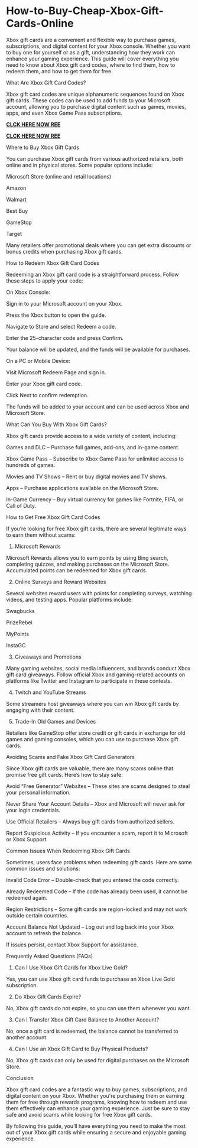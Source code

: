 # How-to-Buy-Cheap-Xbox-Gift-Cards-Online
Xbox gift cards are a convenient and flexible way to purchase games, subscriptions, and digital content for your Xbox console. Whether you want to buy one for yourself or as a gift, understanding how they work can enhance your gaming experience. This guide will cover everything you need to know about Xbox gift card codes, where to find them, how to redeem them, and how to get them for free.

What Are Xbox Gift Card Codes?

Xbox gift card codes are unique alphanumeric sequences found on Xbox gift cards. These codes can be used to add funds to your Microsoft account, allowing you to purchase digital content such as games, movies, apps, and even Xbox Game Pass subscriptions.

**[CLCK HERE NOW REE](https://tinyurl.com/xboxgiftcard2025)**

**[CLCK HERE NOW REE](https://tinyurl.com/xboxgiftcard2025)**

Where to Buy Xbox Gift Cards

You can purchase Xbox gift cards from various authorized retailers, both online and in physical stores. Some popular options include:

Microsoft Store (online and retail locations)

Amazon

Walmart

Best Buy

GameStop

Target

Many retailers offer promotional deals where you can get extra discounts or bonus credits when purchasing Xbox gift cards.

How to Redeem Xbox Gift Card Codes

Redeeming an Xbox gift card code is a straightforward process. Follow these steps to apply your code:

On Xbox Console:

Sign in to your Microsoft account on your Xbox.

Press the Xbox button to open the guide.

Navigate to Store and select Redeem a code.

Enter the 25-character code and press Confirm.

Your balance will be updated, and the funds will be available for purchases.

On a PC or Mobile Device:

Visit Microsoft Redeem Page and sign in.

Enter your Xbox gift card code.

Click Next to confirm redemption.

The funds will be added to your account and can be used across Xbox and Microsoft Store.

What Can You Buy With Xbox Gift Cards?

Xbox gift cards provide access to a wide variety of content, including:

Games and DLC – Purchase full games, add-ons, and in-game content.

Xbox Game Pass – Subscribe to Xbox Game Pass for unlimited access to hundreds of games.

Movies and TV Shows – Rent or buy digital movies and TV shows.

Apps – Purchase applications available on the Microsoft Store.

In-Game Currency – Buy virtual currency for games like Fortnite, FIFA, or Call of Duty.

How to Get Free Xbox Gift Card Codes

If you’re looking for free Xbox gift cards, there are several legitimate ways to earn them without scams:

1. Microsoft Rewards

Microsoft Rewards allows you to earn points by using Bing search, completing quizzes, and making purchases on the Microsoft Store. Accumulated points can be redeemed for Xbox gift cards.

2. Online Surveys and Reward Websites

Several websites reward users with points for completing surveys, watching videos, and testing apps. Popular platforms include:

Swagbucks

PrizeRebel

MyPoints

InstaGC

3. Giveaways and Promotions

Many gaming websites, social media influencers, and brands conduct Xbox gift card giveaways. Follow official Xbox and gaming-related accounts on platforms like Twitter and Instagram to participate in these contests.

4. Twitch and YouTube Streams

Some streamers host giveaways where you can win Xbox gift cards by engaging with their content.

5. Trade-In Old Games and Devices

Retailers like GameStop offer store credit or gift cards in exchange for old games and gaming consoles, which you can use to purchase Xbox gift cards.

Avoiding Scams and Fake Xbox Gift Card Generators

Since Xbox gift cards are valuable, there are many scams online that promise free gift cards. Here’s how to stay safe:

Avoid “Free Generator” Websites – These sites are scams designed to steal your personal information.

Never Share Your Account Details – Xbox and Microsoft will never ask for your login credentials.

Use Official Retailers – Always buy gift cards from authorized sellers.

Report Suspicious Activity – If you encounter a scam, report it to Microsoft or Xbox Support.

Common Issues When Redeeming Xbox Gift Cards

Sometimes, users face problems when redeeming gift cards. Here are some common issues and solutions:

Invalid Code Error – Double-check that you entered the code correctly.

Already Redeemed Code – If the code has already been used, it cannot be redeemed again.

Region Restrictions – Some gift cards are region-locked and may not work outside certain countries.

Account Balance Not Updated – Log out and log back into your Xbox account to refresh the balance.

If issues persist, contact Xbox Support for assistance.

Frequently Asked Questions (FAQs)

1. Can I Use Xbox Gift Cards for Xbox Live Gold?

Yes, you can use Xbox gift card funds to purchase an Xbox Live Gold subscription.

2. Do Xbox Gift Cards Expire?

No, Xbox gift cards do not expire, so you can use them whenever you want.

3. Can I Transfer Xbox Gift Card Balance to Another Account?

No, once a gift card is redeemed, the balance cannot be transferred to another account.

4. Can I Use an Xbox Gift Card to Buy Physical Products?

No, Xbox gift cards can only be used for digital purchases on the Microsoft Store.

Conclusion

Xbox gift card codes are a fantastic way to buy games, subscriptions, and digital content on your Xbox. Whether you're purchasing them or earning them for free through rewards programs, knowing how to redeem and use them effectively can enhance your gaming experience. Just be sure to stay safe and avoid scams while looking for free Xbox gift cards.

By following this guide, you’ll have everything you need to make the most out of your Xbox gift cards while ensuring a secure and enjoyable gaming experience.
